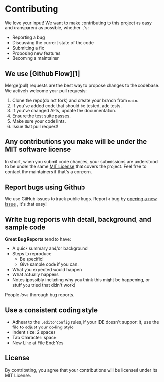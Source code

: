 # Contributing

We love your input! We want to make contributing to this project as easy and transparent as possible, whether it's:

- Reporting a bug
- Discussing the current state of the code
- Submitting a fix
- Proposing new features
- Becoming a maintainer

## We use [Github Flow][1]

Merge(pull) requests are the best way to propose changes to the codebase. We actively welcome your pull requests:

1. Clone the repo(do not fork) and create your branch from `main`.
2. If you've added code that should be tested, add tests.
3. If you've changed APIs, update the documentation.
4. Ensure the test suite passes.
5. Make sure your code lints.
6. Issue that pull request!

## Any contributions you make will be under the MIT software license

In short, when you submit code changes, your submissions are understood to be under the same [MIT License](http://choosealicense.com/licenses/mit/) that covers the project. Feel free to contact the maintainers if that's a concern.

## Report bugs using Github

We use GitHub issues to track public bugs. Report a bug by [opening a new issue](https://github.com/Celtech/ACME/issues)
, it's that easy!

## Write bug reports with detail, background, and sample code

**Great Bug Reports** tend to have:

- A quick summary and/or background
- Steps to reproduce
  - Be specific!
  - Give sample code if you can.
- What you expected would happen
- What actually happens
- Notes (possibly including why you think this might be happening, or stuff you tried that didn't work)

People *love* thorough bug reports.

## Use a consistent coding style

- Adhear to the `.editorconfig` rules, if your IDE doesn't support it, use the file to adjust your coding style
- Indent size: 2 spaces
- Tab Character: space
- New Line at File End: Yes

## License

By contributing, you agree that your contributions will be licensed under its MIT License.
